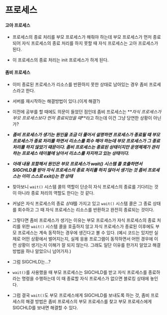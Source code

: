 # 프로세스

#### 고아 프로세스

- 프로세스의 종료 처리를 부모 프로세스가 해줘야 하는데 부모 프로세스가 먼저 종료되어 자식 프로세스의 종료 처리를 하지 못할 때 자식 프로세스는 고아 프로세스가 된다.

- 이 프로세스의 종료 처리는 init 프로세스가 하게 된다.

#### 좀비 프로세스

- 이미 종료된 프로세스가 리소스를 반환하지 못한 상태로 남아있는 경우 좀비 프로세스라고 한다.

- 서버를 재시작하는 해결방법이 있다.(이게 해결?)

- 이전에 공부를 할 때에도 의문이 들었던 점인데 좀비 프로세스는 **_자식 프로세스가 부모 프로세스보다 먼저 종료되었을 때_**라고 하는데 이건 그냥 당연한 상황이 아닌가?

- **_좀비 프로세스가 생기는 원인을 조금 더 풀어서 설명하면 프로세스가 종료될 때 부모 프로세스가 종료 처리를 하면서 리소스를 회수 해야 하는데 부모 프로세스가 그 종료 처리를 하지 않았기 때문이다. 좀비 프로세스는 종료된 상태이지만 운영체제가 관리하는 프로세스 테이블에 남아서 리소스를 차지하고 있는 상태이다._**

- **_아래 내용 포함해서 원인은 부모 프로세스가 wait() 시스템 콜 호출하면서 SIGCHLD를 받아 자식 프로세스의 종료 처리를 하지 않아서 생기는 것 좀비 프로세스는 이미 스스로 exit()는 한 상태_**

- 찾아보니 `wait()` 시스템 콜의 역할이 단순히 자식 프로세스의 종료를 기다리는 것이 아니라 종료 처리의 역할도 한다는 것 같다.

- 커널은 자식 프로세스의 종료 *상태*를 가지고 있고 `wait()` 시스템 콜은 그 종료 상태를 회수하고 그 때 자식 프로세스는 리소스를 반환하고 완전히 종료되는 것이다.

- 그렇다면 좀비 프로세스가 생기는 이유는 부모 프로세스가 자식 프로세스의 종료 처리를 위한 `wait()` 시스템 콜을 호출하지 않고 자식 프로세스가 종료된 이후에도 부모 프로세스는 계속 동작하는 경우에 생긴다고 볼 수 있다. (예시 코드는 있지만 실제로 어떤 상황에서 벌어지는지, 실제 응용 프로그램이 동작하면서 어떤 경우에 이런 상황이 생기는지 이해가 잘 되지 않는다. 그래도 일단 이유를 한가지 알았고 해결 방법을 하나 알았으니 넘어가자.)

- 그럼 SIGCHLD는...?

- `wait()`를 사용했을 때 부모 프로세스는 SIGCHLD를 받고 자식 프로세스를 종료하라는 명령을 수행하는데 이 때 종료할 자식 프로세스가 없으면 블로킹 상태에 놓인다.

- 그럼 결국 `wait()`도 부모 프로세스에게 SIGCHLD를 보내도록 하는 것, 좀비 프로세스의 해결 방법은 좀비 프로세스의 부모 프로세스를 찾고 부모 프로세스에게 SIGCHLD를 보내면 해결할 수 있다.
